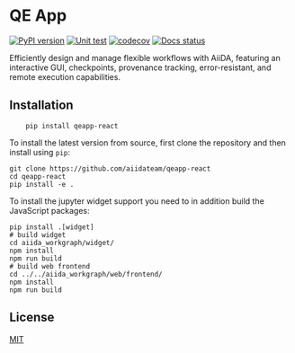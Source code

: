 # QE App
[![PyPI version](https://badge.fury.io/py/qeapp-react.svg)](https://badge.fury.io/py/qeapp-react)
[![Unit test](https://github.com/aiidateam/qeapp-react/actions/workflows/ci.yaml/badge.svg)](https://github.com/aiidateam/qeapp-react/actions/workflows/ci.yaml)
[![codecov](https://codecov.io/gh/superstar54/qeapp-react/branch/main/graph/badge.svg)](https://codecov.io/gh/superstar54/qeapp-react)
[![Docs status](https://readthedocs.org/projects/qeapp-react/badge)](http://qeapp-react.readthedocs.io/)

Efficiently design and manage flexible workflows with AiiDA, featuring an interactive GUI, checkpoints, provenance tracking, error-resistant, and remote execution capabilities.



## Installation

```console
    pip install qeapp-react
```

To install the latest version from source, first clone the repository and then install using `pip`:

```console
git clone https://github.com/aiidateam/qeapp-react
cd qeapp-react
pip install -e .
```

To install the jupyter widget support you need to in addition build the JavaScript packages:

```console
pip install .[widget]
# build widget
cd aiida_workgraph/widget/
npm install
npm run build
# build web frontend
cd ../../aiida_workgraph/web/frontend/
npm install
npm run build
```


## License
[MIT](http://opensource.org/licenses/MIT)
